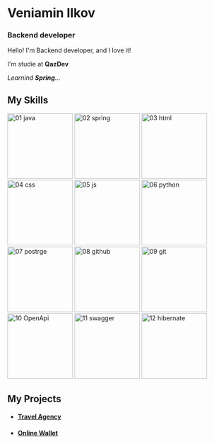 # Veniamin Ilkov
### Backend developer
<!--
I 💜 **Backend**.
-->
Hello! I'm Backend developer, and I love it!

I'm studie at __QazDev__

_Learnind **Spring**..._

<!--
### Just take a look at [my CV](https://)!
-->
## My Skills

<img width="148" alt="01 java" src="https://github.com/venyaka/venyaka/assets/112535019/a76a8814-859a-4aab-838e-d6be07d3d7ac">
<img width="148" alt="02 spring" src="https://github.com/venyaka/venyaka/assets/112535019/90455a5d-d94d-4b07-8a02-6ef79e882acb">
<img width="148" alt="03 html" src="https://github.com/venyaka/venyaka/assets/112535019/86b7a09c-bb79-412a-9820-2b257d5b0d67">
<img width="148" alt="04 css" src="https://github.com/venyaka/venyaka/assets/112535019/cf553b0d-d4a0-4a24-ae2f-2754c24e2a7f">
<img width="148" alt="05 js" src="https://github.com/venyaka/venyaka/assets/112535019/62f44ccc-1923-40ca-9db2-5c5da62f5840">
<img width="148" alt="06 python" src="https://github.com/venyaka/venyaka/assets/112535019/28ea1d80-5d59-4927-9834-ba5a46019b50">
<img width="148" alt="07 postrge" src="https://github.com/venyaka/venyaka/assets/112535019/94b8bdf0-5386-4892-9352-339a6c84059e">
<img width="148" alt="08 github" src="https://github.com/venyaka/venyaka/assets/112535019/f306497f-8b40-4712-bbdc-2a383f79595c">
<img width="148" alt="09 git" src="https://github.com/venyaka/venyaka/assets/112535019/35e2b0e1-243e-4b19-af66-57139d06b546">
<img width="148" alt="10 OpenApi" src="https://github.com/venyaka/venyaka/assets/112535019/2c891bfa-cd96-4e9f-93eb-b20612d8ecf1">
<img width="148" alt="11 swagger" src="https://github.com/venyaka/venyaka/assets/112535019/3a52f838-9fa4-496d-b63e-3891e9272d11">
<img width="148" alt="12 hibernate" src="https://github.com/venyaka/venyaka/assets/112535019/7653cf91-6110-4bf7-85ad-8048938a1652">

## My Projects
- #### [Travel Agency](https://github.com/venyaka/TravelAgency)
- #### [Online Wallet](https://github.com/venyaka/online-wallet)
<!--
**venyaka/venyaka** is a ✨ _special_ ✨ repository because its `README.md` (this file) appears on your GitHub profile.

Here are some ideas to get you started:

- 🔭 I’m currently working on ...
- 🌱 I’m currently learning ...
- 👯 I’m looking to collaborate on ...
- 🤔 I’m looking for help with ...
- 💬 Ask me about ...
- 📫 How to reach me: ...
- 😄 Pronouns: ...
- ⚡ Fun fact: ...
-->
